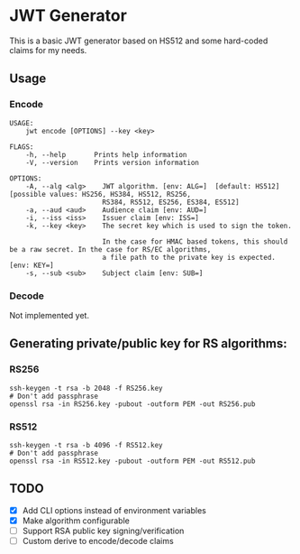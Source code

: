 # JWT Generator

This is a basic JWT generator based on HS512 and some hard-coded claims for my
needs.

## Usage

### Encode

```
USAGE:
    jwt encode [OPTIONS] --key <key>

FLAGS:
    -h, --help       Prints help information
    -V, --version    Prints version information

OPTIONS:
    -A, --alg <alg>    JWT algorithm. [env: ALG=]  [default: HS512]  [possible values: HS256, HS384, HS512, RS256,
                       RS384, RS512, ES256, ES384, ES512]
    -a, --aud <aud>    Audience claim [env: AUD=]
    -i, --iss <iss>    Issuer claim [env: ISS=]
    -k, --key <key>    The secret key which is used to sign the token.

                       In the case for HMAC based tokens, this should be a raw secret. In the case for RS/EC algorithms,
                       a file path to the private key is expected. [env: KEY=]
    -s, --sub <sub>    Subject claim [env: SUB=]
```

### Decode

Not implemented yet.

## Generating private/public key for RS algorithms:

### RS256

```
ssh-keygen -t rsa -b 2048 -f RS256.key
# Don't add passphrase
openssl rsa -in RS256.key -pubout -outform PEM -out RS256.pub
```

### RS512

```
ssh-keygen -t rsa -b 4096 -f RS512.key
# Don't add passphrase
openssl rsa -in RS512.key -pubout -outform PEM -out RS512.pub
```

## TODO

- [x] Add CLI options instead of environment variables
- [x] Make algorithm configurable
- [ ] Support RSA public key signing/verification
- [ ] Custom derive to encode/decode claims
